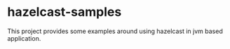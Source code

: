 # hazelcast-samples
This project provides some examples around using hazelcast in jvm based application.
